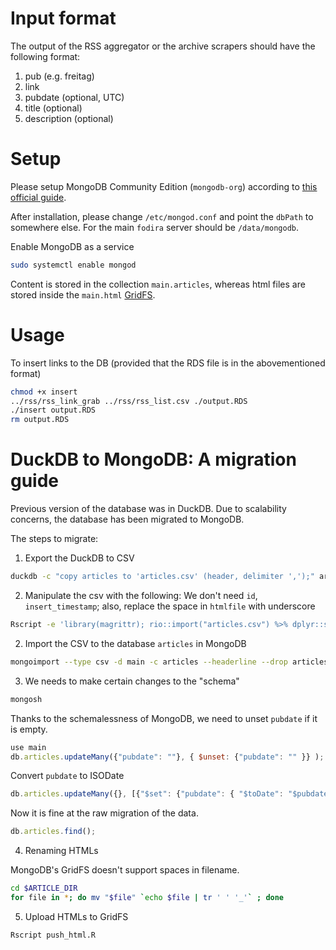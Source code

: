 # Input format

The output of the RSS aggregator or the archive scrapers should have the following format:

1. pub (e.g. freitag)
2. link
3. pubdate (optional, UTC)
4. title (optional)
5. description (optional)

# Setup

Please setup MongoDB Community Edition (`mongodb-org`) according to [this official guide](https://www.mongodb.com/docs/manual/tutorial/install-mongodb-on-ubuntu/).

After installation, please change `/etc/mongod.conf` and point the `dbPath` to somewhere else. For the main `fodira` server should be `/data/mongodb`.

Enable MongoDB as a service

```sh
sudo systemctl enable mongod
```

Content is stored in the collection `main.articles`, whereas html files are stored inside the `main.html` [GridFS](https://www.mongodb.com/docs/manual/core/gridfs/).

# Usage

To insert links to the DB (provided that the RDS file is in the abovementioned format)

```sh
chmod +x insert
../rss/rss_link_grab ../rss/rss_list.csv ./output.RDS
./insert output.RDS
rm output.RDS
```

# DuckDB to MongoDB: A migration guide

Previous version of the database was in DuckDB. Due to scalability concerns, the database has been migrated to MongoDB.

The steps to migrate:

1. Export the DuckDB to CSV

```sh
duckdb -c "copy articles to 'articles.csv' (header, delimiter ',');" articles.duckdb
```

2. Manipulate the csv with the following: We don't need `id`, `insert_timestamp`; also, replace the space in `htmlfile` with underscore

```sh
Rscript -e 'library(magrittr); rio::import("articles.csv") %>% dplyr::select(-id, -insert_timestamp) %>% dplyr::mutate(htmlfile = stringr::str_replace(htmlfile, " ", "_")) %>% rio::export("articles_clean.csv")'
```

2. Import the CSV to the database `articles` in MongoDB

```sh
mongoimport --type csv -d main -c articles --headerline --drop articles_clean.csv
```

3. We needs to make certain changes to the "schema"

```sh
mongosh
```

Thanks to the schemalessness of MongoDB, we need to unset `pubdate` if it is empty.

```js
use main
db.articles.updateMany({"pubdate": ""}, { $unset: {"pubdate": "" }} );
```

Convert `pubdate` to ISODate

```js
db.articles.updateMany({}, [{"$set": {"pubdate": { "$toDate": "$pubdate"}}}]);
```

Now it is fine at the raw migration of the data.

```js
db.articles.find();
```

4. Renaming HTMLs

MongoDB's GridFS doesn't support spaces in filename.

```sh
cd $ARTICLE_DIR
for file in *; do mv "$file" `echo $file | tr ' ' '_'` ; done
```

5. Upload HTMLs to GridFS

```sh
Rscript push_html.R
```
